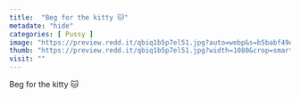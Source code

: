 ```yaml
---
title:  "Beg for the kitty 🐱"
metadate: "hide"
categories: [ Pussy ]
image: "https://preview.redd.it/qbiq1b5p7el51.jpg?auto=webp&s=b5babf49e5a8685a4f4620378ffbc32781f36590"
thumb: "https://preview.redd.it/qbiq1b5p7el51.jpg?width=1080&crop=smart&auto=webp&s=1125be898308336369c440f51e094539c49ce175"
visit: ""
---
```

Beg for the kitty 🐱
